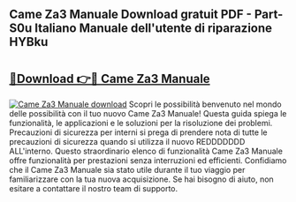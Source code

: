 ## Came Za3 Manuale Download gratuit PDF - Part-S0u Italiano Manuale dell'utente di riparazione HYBku

# <h2><a href="http://dffoong.blite.top/?on=Came+Za3+Manuale">🔗Download 👉🔴 Came Za3 Manuale</a></h2>

[![Came Za3 Manuale download](https://i.imgur.com/lujVjoI.png)](http://dffoong.blite.top/?on=Came+Za3+Manuale)
Scopri le possibilità benvenuto nel mondo delle possibilità con il tuo nuovo Came Za3 Manuale! Questa guida spiega le funzionalità, le applicazioni e le soluzioni per la risoluzione dei problemi. Precauzioni di sicurezza per interni si prega di prendere nota di tutte le precauzioni di sicurezza quando si utilizza il nuovo REDDDDDDD ALL'interno. Questo straordinario elenco di funzionalità Came Za3 Manuale offre funzionalità per prestazioni senza interruzioni ed efficienti. Confidiamo che il Came Za3 Manuale sia stato utile durante il tuo viaggio per familiarizzare con la tua nuova acquisizione. Se hai bisogno di aiuto, non esitare a contattare il nostro team di supporto.
